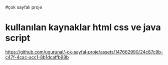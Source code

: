 ﻿#çok sayfalı proje
# kullanılan kaynaklar html css ve java script


https://github.com/ugurunal/-ok-sayfal-proje/assets/147662990/24c87c9b-c47f-4cac-acc1-8b1dcaffb98b

